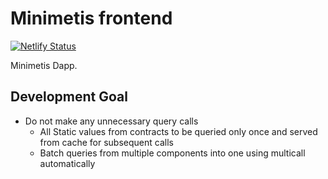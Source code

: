 # Minimetis frontend

[![Netlify Status](https://api.netlify.com/api/v1/badges/bf43f5f7-95d4-46a0-ad39-d123f9cbcf0e/deploy-status)](https://app.netlify.com/sites/minimetis/deploys)

Minimetis Dapp.

## Development Goal

* Do not make any unnecessary query calls
    * All Static values from contracts to be queried only once and served from cache for subsequent calls
    * Batch queries from multiple components into one using multicall automatically
